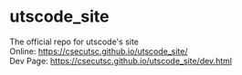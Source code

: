 # utscode_site
The official repo for utscode's site <br>
Online: https://csecutsc.github.io/utscode_site/ <br>
Dev Page: https://csecutsc.github.io/utscode_site/dev.html

